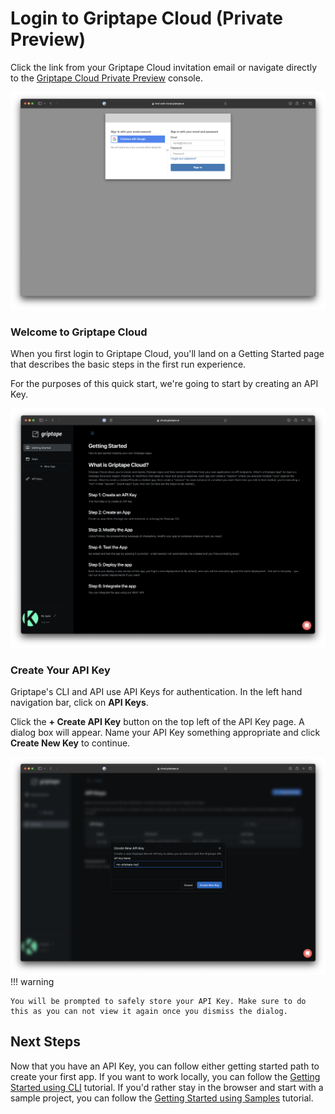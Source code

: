 # Login to Griptape Cloud (Private Preview)
Click the link from your Griptape Cloud invitation email or navigate directly to the [Griptape Cloud Private Preview](https://cloud-preview.griptape.ai/) console.

![Auth Dialog](../assets/img/gs-auth.png)

### Welcome to Griptape Cloud
When you first login to Griptape Cloud, you'll land on a Getting Started page that describes the basic steps in the first run experience. 

For the purposes of this quick start, we're going to start by creating an API Key. 

![Landing Page](../assets/img/gs-first-login.png)

### Create Your API Key
Griptape's CLI and API use API Keys for authentication. In the left hand navigation bar, click on __API Keys__.

Click the __+ Create API Key__ button on the top left of the API Key page. A dialog box will appear. Name your API Key something appropriate and click __Create New Key__ to continue. 

![Create API Key](../assets/img/gs-api-key.png)
!!! warning

    You will be prompted to safely store your API Key. Make sure to do this as you can not view it again once you dismiss the dialog. 

## Next Steps
Now that you have an API Key, you can follow either getting started path to create your first app. If you want to work locally, you can follow the [Getting Started using CLI](quickstart-cli.md) tutorial. If you'd rather stay in the browser and start with a sample project, you can follow the [Getting Started using Samples](quickstart-samples.md) tutorial. 
